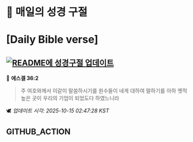 # 🙏 매일의 성경 구절
# [Daily Bible verse]
## [![README에 성경구절 업데이트](https://github.com/DONGSUKA/first_test/actions/workflows/update-readme-bible.yml/badge.svg)](https://github.com/DONGSUKA/first_test/actions/workflows/update-readme-bible.yml)
<!-- START_BIBLE_VERSE -->
📖 **에스겔 36:2**
> 주 여호와께서 이같이 말씀하시기를 원수들이 네게 대하여 말하기를 아하 옛적 높은 곳이 우리의 기업이 되었도다 하였느니라

🕊️ _업데이트 시각: 2025-10-15 02:47:28 KST_
  <!-- END_BIBLE_VERSE -->
## GITHUB_ACTION
